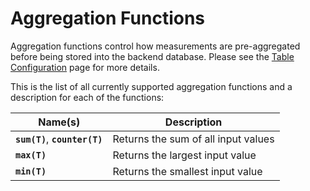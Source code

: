 Aggregation Functions
=====================

Aggregation functions control how measurements are pre-aggregated before being
stored into the backend database. Please see the
[Table Configuration](/documentation/table-configuration) page for more details.

This is the list of all currently supported aggregation functions and a description
for each of the functions:

<table>
  <thead>
    <tr>
      <th>Name(s)</th>
      <th>Description</th>
    </tr>
  </thead>
  <tbody>
    <tr>
      <td><code><strong>sum(T)</strong></code>, <code><strong>counter(T)</strong></code></td>
      <td>Returns the sum of all input values</td>
    </tr>
    <tr>
      <td><code><strong>max(T)</strong></code></td>
      <td>Returns the largest input value</td>
    </tr>
    <tr>
      <td><code><strong>min(T)</strong></code></td>
      <td>Returns the smallest input value</td>
    </tr>
  </tbody>
</table>

